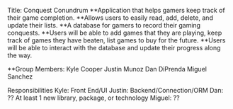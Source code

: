 Title: Conquest Conundrum 
**Application that helps gamers keep track of their game completion. 
**Allows users to easily read, add, delete, and update their lists.
**A database for gamers to record their gaming conquests. 
**Users will be able to add games that they are playing, keep track of games they have beaten, list games to buy for the future. 
**Users will be able to interact with the database and update their progress along the way. 

**Group Members: 
Kyle Cooper
Justin Munoz
Dan DiPrenda
Miguel Sanchez

Responsibilities 
Kyle: Front End/UI 
Justin: Backend/Connection/ORM
Dan: ?? At least 1 new library, package, or technology
Miguel: ??
